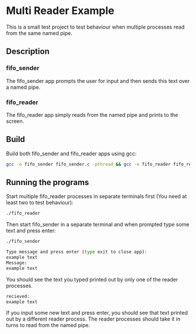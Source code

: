 # Multi Reader Example

This is a small test project to test behaviour when multiple processes read from the same named pipe.

## Description

### fifo_sender
The fifo_sender app prompts the user for input and then sends this text over a named pipe.

### fifo_reader
The fifo_reader app simply reads from the named pipe and prints to the screen.

## Build

Build both fifo_sender and fifo_reader apps using gcc:

```bash
gcc -o fifo_sender fifo_sender.c -pthread && gcc -o fifo_reader fifo_reader.c -pthread
```

## Running the programs

Start multiple fifo_reader processes in separate terminals first (You need at least two to test behaviour):

```bash
./fifo_reader
```

Then start fifo_sender in a separate terminal and when prompted type some text and press enter:

```bash
./fifo_sender

Type message and press enter (type exit to close app):
example text
Message:
example text
```

You should see the text you typed printed out by only one of the reader processes.

```bash
recieved:
example text
```
If you input some new text and press enter, you should see that text printed out by a different reader process. The reader processes should take it in turns to read from the named pipe.